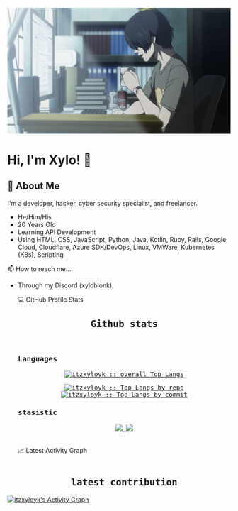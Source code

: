 
![image](https://github.com/itzxyloyk/itzxyloyk/blob/main/img/banner.jpg?raw=true)
# Hi, I'm Xylo! 👋


## 🚀 About Me
I'm a developer, hacker, cyber security specialist, and freelancer.
- He/Him/His
- 20 Years Old
- Learning API Development
- Using HTML, CSS, JavaScript, Python, Java, Kotlin, Ruby, Rails, Google Cloud, Cloudflare, Azure SDK/DevOps, Linux, VMWare, Kubernetes (K8s), Scripting

📫 How to reach me...
- Through my Discord (xyloblonk)

  <summary>💻 GitHub Profile Stats</summary>
  <div>
  <samp>
    <h2 align="center"> Github stats </h2>
      <br/>
  <summary><h3>Languages</h3></summary>
            <p align="center">
        <a href="https://github.com/itzxyloyk/">
          <img src="https://github-readme-stats.vercel.app/api/top-langs/?username=itzxyloyk&langs_count=6&theme=gruvbox&layout=compact&hide_border=true"
          alt="itzxyloyk :: overall Top Langs " /></a>
      </p>
        <p align="center">
          <a href="https://github.com/itzxyloyk/">
          <img width="45%" src="https://github-profile-summary-cards.vercel.app/api/cards/repos-per-language?username=itzxyloyk&theme=gruvbox&layout=compact&hide_border=true"
          alt="itzxyloyk :: Top Langs by repo" />
          <img width="45%" src="https://github-profile-summary-cards.vercel.app/api/cards/most-commit-language?username=itzxyloyk&theme=gruvbox&layout=compact&hide_border=true"
          alt="itzxyloyk :: Top Langs by commit" />
          </a>
        </p>
  <summary><h3>stasistic</h3></summary>
        <p align="center">
          <a href="https://github.com/itzxyloyk/">
          <img width="49.5%" src="https://github-readme-stats.vercel.app/api?username=itzxyloyk&show_icons=true&theme=gruvbox&hide_border=true" />
          <img width="49.5%" src="https://github-readme-streak-stats.herokuapp.com/?user=itzxyloyk&theme=gruvbox&hide_border=true" />
          </a>
       </p>
     <br>
     </samp>
  </div>    

  <summary>📈 Latest Activity Graph</summary>
  <samp>
  <br/>
  <h2 align="center"> latest contribution </h2>
<a href="https://github.com/itzxyloyk">
  <img alt="itzxyloyk's Activity Graph" src="https://github-readme-activity-graph.vercel.app/graph?username=itzxyloyk&theme=gruvbox" /></a>
<br/>
  </samp>
